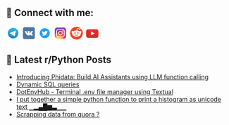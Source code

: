 ## 🔎 Connect with me:
[<img src="https://github.com/bullbesh/bullbesh/blob/main/images/Telegram.png" width="32" height="32" />](https://t.me/bullbesh)
[<img src="https://github.com/bullbesh/bullbesh/blob/main/images/VK.png" width="32" height="32" />](https://vk.com/bullbesh)
[<img src="https://github.com/bullbesh/bullbesh/blob/main/images/Twitter.png" width="32" height="32" />](https://twitter.com/bullbesh1)
[<img src="https://github.com/bullbesh/bullbesh/blob/main/images/Instagram.png" width="32" height="32" />](https://www.instagram.com/bullbesh)
[<img src="https://github.com/bullbesh/bullbesh/blob/main/images/Reddit.png" width="32" height="32" />](https://www.reddit.com/user/bullbesh)
[<img src="https://github.com/bullbesh/bullbesh/blob/main/images/YouTube.png" width="32" height="32" />](https://www.youtube.com/channel/UCtfjRs6uzgq5mfm8S06WTcg)

## 📕 Latest r/Python Posts
<!-- BLOG-POST-LIST:START -->
- [Introducing Phidata: Build AI Assistants using LLM function calling](https://www.reddit.com/r/Python/comments/19dupn3/introducing_phidata_build_ai_assistants_using_llm/)
- [Dynamic SQL queries](https://www.reddit.com/r/Python/comments/19dsrtz/dynamic_sql_queries/)
- [DotEnvHub - Terminal .env file manager using Textual](https://www.reddit.com/r/Python/comments/19dqkkz/dotenvhub_terminal_env_file_manager_using_textual/)
- [I put together a simple python function to print a histogram as unicode text ▁▂▄█▆▃▁▁](https://www.reddit.com/r/Python/comments/19dpj61/i_put_together_a_simple_python_function_to_print/)
- [Scrapping data from quora ?](https://www.reddit.com/r/Python/comments/19dpdx4/scrapping_data_from_quora/)
<!-- BLOG-POST-LIST:END -->
